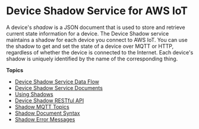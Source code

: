 # Device Shadow Service for AWS IoT<a name="iot-device-shadows"></a>

A device's *shadow* is a JSON document that is used to store and retrieve current state information for a device\. The Device Shadow service maintains a shadow for each device you connect to AWS IoT\. You can use the shadow to get and set the state of a device over MQTT or HTTP, regardless of whether the device is connected to the Internet\. Each device's shadow is uniquely identified by the name of the corresponding thing\.

**Topics**
+ [Device Shadow Service Data Flow](device-shadow-data-flow.md)
+ [Device Shadow Service Documents](device-shadow-document.md)
+ [Using Shadows](using-device-shadows.md)
+ [Device Shadow RESTful API](device-shadow-rest-api.md)
+ [Shadow MQTT Topics](device-shadow-mqtt.md)
+ [Shadow Document Syntax](device-shadow-document-syntax.md)
+ [Shadow Error Messages](device-shadow-error-messages.md)